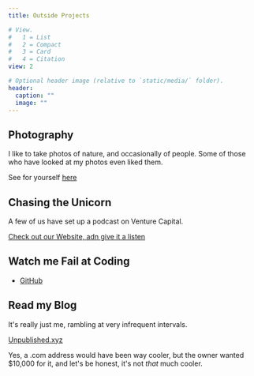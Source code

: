 ```yaml
---
title: Outside Projects

# View.
#   1 = List
#   2 = Compact
#   3 = Card
#   4 = Citation
view: 2

# Optional header image (relative to `static/media/` folder).
header:
  caption: ""
  image: ""
---
```


## Photography
I like to take photos of nature, and occasionally of people. Some of those who have looked at my photos even liked them. 

See for yourself [here](https://unsplash.com/@benjaletzke)

## Chasing the Unicorn
A few of us have set up a podcast on Venture Capital. 

[Check out our Website, adn give it a listen](https://www.chasingtheunicorn.xyz)

## Watch me Fail at Coding
- [GitHub](https://github.com/bjaletzke)

## Read my Blog 
It's really just me, rambling at very infrequent intervals.

[Unpublished.xyz](https://unpublished.xyz)

Yes, a .com address would have been way cooler, but the owner wanted $10,000 for it, and let's be honest, it's not _that_ much cooler.
